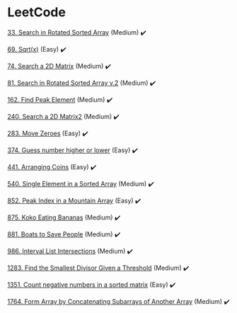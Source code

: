 # LeetCode

[33. Search in Rotated Sorted Array](SearchInARotatedSortedArray33) (Medium) :heavy_check_mark:

[69. Sqrt(x)](Sqrt(x)69) (Easy) :heavy_check_mark:

[74. Search a 2D Matrix](SearchA2DMatrix74) (Medium) :heavy_check_mark:

[81. Search in Rotated Sorted Array v.2](SearchInRotatedSortedArray81) (Medium) :heavy_check_mark:

[162. Find Peak Element](FindPeakElement) (Medium) :heavy_check_mark:

[240. Search a 2D Matrix2](SearchA2DMatrix240) (Medium) :heavy_check_mark:

[283. Move Zeroes](MoveZeroes283) (Easy) :heavy_check_mark:

[374. Guess number higher or lower](GuessNumberHigherOrLower374) (Easy) :heavy_check_mark:

[441. Arranging Coins](ArrangingCoins441) (Easy) :heavy_check_mark:

[540. Single Element in a Sorted Array](SingleElementInASortedArray540) (Medium) :heavy_check_mark:

[852. Peak Index in a Mountain Array](PeakIndexInAMountainArray852) (Easy) :heavy_check_mark:

[875. Koko Eating Bananas](KokoEatingBananas875) (Medium) :heavy_check_mark:

[881. Boats to Save People](BoatsToSavePeople881) (Medium) :heavy_check_mark:

[986. Interval List Intersections](IntervalListIntersections986) (Medium) :heavy_check_mark:

[1283. Find the Smallest Divisor Given a Threshold](FindTheSmallestDivisorGivenAAthreshold1283) (Medium) :heavy_check_mark:

[1351. Count negative numbers in a sorted matrix](CountNegativeNumbersInASortedMatrix1351) (Easy) :heavy_check_mark:

[1764. Form Array by Concatenating Subarrays of Another Array](FormArrayByConcatenatingSubarraysOfAnotherArray1764) (Medium) :heavy_check_mark:

